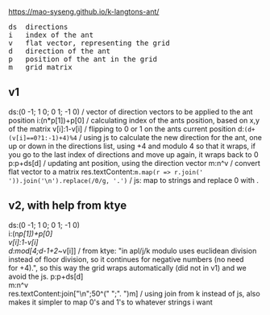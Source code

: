 https://mao-syseng.github.io/k-langtons-ant/


<pre>
ds  directions
i   index of the ant
v   flat vector, representing the grid
d   direction of the ant
p   position of the ant in the grid
m   grid matrix
</pre>

## v1
ds:(0 -1; 1 0; 0 1; -1 0)     / vector of direction vectors to be applied to the ant position
i:(n*p[1])+p[0]               / calculating index of the ants position, based on x,y of the matrix
v[i]:1-v[i]                   / flipping to 0 or 1 on the ants current position
d:`(d+(v[i]==0?1:-1)+4)%4`    / using js to calculate the new direction for the ant, one up or down in the directions list, using +4 and modulo 4 so that it wraps, if you go to the last index of directions and move up again, it wraps back to 0
p:p+ds[d]                     / updating ant position, using the direction vector
m:n^v                         / convert flat vector to a matrix
res.textContent:`m.map(r => r.join(' ')).join('\n').replace(/0/g, '.')` / js: map to strings and replace 0 with .


## v2, with help from ktye
ds:(0 -1; 1 0; 0 1; -1 0)         
i:(n*p[1])+p[0]                 
v[i]:1-v[i]                              
d:mod[4;d-1+2*~v[i]]                        / from ktye: "in apl/j/k modulo uses euclidean division instead of floor division, so it continues for negative numbers (no need for +4).", so this way the grid wraps automatically (did not in v1) and we avoid the js.
p:p+ds[d]           
m:n^v                                       
res.textContent:join["\n";50^("  ";". ")m]  / using join from k instead of js, also makes it simpler to map 0's and 1's to whatever strings i want